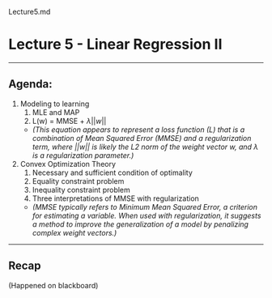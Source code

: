 Lecture5.md

# Lecture 5 - Linear Regression II
---
## Agenda:
1. Modeling to learning
   1. MLE and MAP
   2. L(w) = MMSE + $\lambda ||w||$
     * *(This equation appears to represent a loss function (L) that is a combination of Mean Squared Error (MMSE) and a regularization term, where $||w||$ is likely the L2 norm of the weight vector w, and $\lambda$ is a regularization parameter.)*
3. Convex Optimization Theory
   1. Necessary and sufficient condition of optimality
   2. Equality constraint problem
   3. Inequality constraint problem
   4. Three interpretations of MMSE with regularization
     * *(MMSE typically refers to Minimum Mean Squared Error, a criterion for estimating a variable. When used with regularization, it suggests a method to improve the generalization of a model by penalizing complex weight vectors.)*
---
## Recap
(Happened on blackboard)